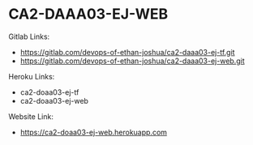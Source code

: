 # CA2-DAAA03-EJ-WEB

Gitlab Links:
* https://gitlab.com/devops-of-ethan-joshua/ca2-daaa03-ej-tf.git
* https://gitlab.com/devops-of-ethan-joshua/ca2-daaa03-ej-web.git

Heroku Links:
* ca2-doaa03-ej-tf
* ca2-doaa03-ej-web

Website Link:
* https://ca2-doaa03-ej-web.herokuapp.com